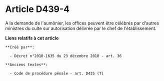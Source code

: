 # Article D439-4

A la demande de l'aumônier, les offices peuvent être célébrés par d'autres ministres du culte sur autorisation délivrée par
le chef de l'établissement.

**Liens relatifs à cet article**

	**Créé par**:

	  - Décret n°2010-1635 du 23 décembre 2010 - art. 36

	**Anciens textes**:

	  - Code de procédure pénale - art. D435 (T)
